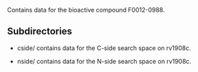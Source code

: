 Contains data for the bioactive compound F0012-0988.

## Subdirectories

- cside/ contains data for the C-side search space on rv1908c.

- nside/ contains data for the N-side search space on rv1908c.

